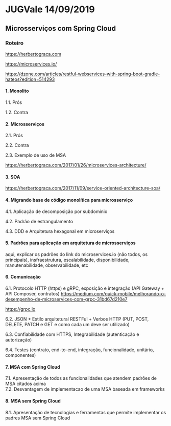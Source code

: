 # JUGVale 14/09/2019

## Microsserviços com Spring Cloud

### Roteiro
https://herbertograca.com

https://microservices.io/

https://dzone.com/articles/restful-webservices-with-spring-boot-gradle-hateos?edition=514293

#### 1. Monolito

  1.1. Prós
  
  1.2. Contra

#### 2. Microsserviços

  2.1. Prós
  
  2.2. Contra
  
  2.3. Exemplo de uso de MSA
  
  https://herbertograca.com/2017/01/26/microservices-architecture/

#### 3. SOA

https://herbertograca.com/2017/11/09/service-oriented-architecture-soa/

#### 4. Migrando base de código monolítica para microsserviço

  4.1. Aplicação de decomposição por subdomínio
  
  4.2. Padrão de estrangulamento
  
  4.3. DDD e Arquitetura hexagonal em microserviços

#### 5. Padrões para aplicação em arquitetura de microsserviços

aqui, explicar os padrões do link do microservices.io (não todos, os principais), insfraestrutura, escalabilidade, disponibilidade, manutenabilidade, observabilidade, etc

#### 6. Comunicação
  
  6.1. Protocolo HTTP (https) e gRPC, exposição e integração (API Gateway + API Composer, contratos)
  https://medium.com/quick-mobile/melhorando-o-desempenho-de-microservices-com-grpc-31bd67d210e7
  
  https://grpc.io
  
  6.2. JSON + Estilo arquitetural RESTFul + Verbos HTTP (PUT, POST, DELETE, PATCH e GET e como cada um deve ser utilizado)
  
  6.3. Confiabilidade com HTTPS, Integrabilidade (autenticação e autorização)
  
  6.4. Testes (contrato, end-to-end, integração, funcionalidade, unitário, componentes)
  
#### 7. MSA com Spring Cloud

  7.1. Apresentação de todos as funcionalidades que atendem padrões de MSA citados acima  
  7.2. Desvantagem de implementacao de uma MSA baseada em frameworks
  
#### 8. MSA sem Spring Cloud

  8.1. Apresentação de tecnologias e ferramentas que permite implementar os padres MSA sem Spring Cloud
